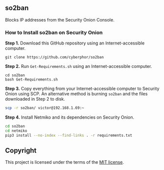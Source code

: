 ## so2ban
Blocks IP addresses from the Security Onion Console.

### How to Install so2ban on Security Onion
**Step 1.** Download this GitHub repository using an Internet-accessible computer. 
```
git clone https://github.com/cyberphor/so2ban
```

**Step 2.** Run `Get-Requirements.sh` using an Internet-accessible computer.
```
cd so2ban
bash Get-Requirements.sh
```

**Step 3.** Copy everything from your Internet-accessible computer to Security Onion using SCP. An alternative method is burning `so2ban` and the files downloaded in Step 2 to disk. 
```bash
scp -r so2ban/ victor@192.168.1.69:~
```

**Step 4.** Install Netmiko and its dependencies on Security Onion. 
```bash
cd so2ban
cd netmiko
pip3 install --no-index --find-links . -r requirements.txt
```

## Copyright
This project is licensed under the terms of the [MIT license](/LICENSE). 
